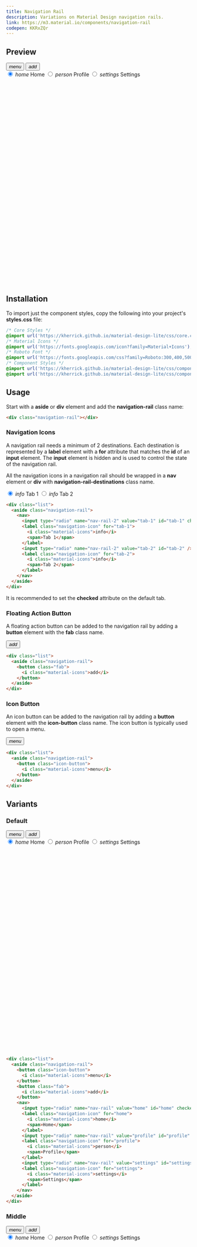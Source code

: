 ```yaml
---
title: Navigation Rail
description: Variations on Material Design navigation rails.
link: https://m3.material.io/components/navigation-rail
codepen: KKRxZQr
---
```


## Preview

<div class="preview">
  <aside class="navigation-rail" style="min-height: 600px">
    <button class="icon-button">
      <i class="material-icons">menu</i>
    </button>
    <button class="fab">
      <i class="material-icons">add</i>
    </button>
    <nav>
      <input type="radio" name="nav-rail" value="home" id="home" checked />
      <label class="navigation-icon" for="home">
        <i class="material-icons">home</i>
        <span>Home</span>
      </label>
      <input type="radio" name="nav-rail" value="profile" id="profile" />
      <label class="navigation-icon" for="profile">
        <i class="material-icons">person</i>
        <span>Profile</span>
      </label>
      <input type="radio" name="nav-rail" value="settings" id="settings" />
      <label class="navigation-icon" for="settings">
        <i class="material-icons">settings</i>
        <span>Settings</span>
      </label>
    </nav>
  </aside>
</div>

## Installation

To import just the component styles, copy the following into your project's **styles.css** file:

```css
/* Core Styles */
@import url('https://kherrick.github.io/material-design-lite/css/core.css');
/* Material Icons */
@import url('https://fonts.googleapis.com/icon?family=Material+Icons');
/* Roboto Font */
@import url('https://fonts.googleapis.com/css?family=Roboto:300,400,500,700&amp;display=swap');
/* Component Styles */
@import url('https://kherrick.github.io/material-design-lite/css/components/navigation-icon/style.css');
@import url('https://kherrick.github.io/material-design-lite/css/components/navigation-rail/style.css');
```

## Usage

Start with a **aside** or **div** element and add the **navigation-rail** class name:

```html
<div class="navigation-rail"></div>
```

### Navigation Icons

A navigation rail needs a minimum of 2 destinations. Each destination is represented by a **label** element with a **for** attribute that matches the **id** of an **input** element. The **input** element is hidden and is used to control the state of the navigation rail.

All the navigation icons in a navigation rail should be wrapped in a **nav** element or **div** with **navigation-rail-destinations** class name.

<div class="preview">
   <aside class="navigation-rail">
    <nav>
      <input type="radio" name="nav-rail-2" value="tab-1" id="tab-1" checked/>
      <label class="navigation-icon" for="tab-1">
        <i class="material-icons">info</i>
        <span>Tab 1</span>
      </label>
      <input type="radio" name="nav-rail-2" value="tab-2" id="tab-2" />
      <label class="navigation-icon" for="tab-2">
        <i class="material-icons">info</i>
        <span>Tab 2</span>
      </label>
    </nav>
  </aside>
</div>

```html
<div class="list">
  <aside class="navigation-rail">
    <nav>
      <input type="radio" name="nav-rail-2" value="tab-1" id="tab-1" checked/>
      <label class="navigation-icon" for="tab-1">
        <i class="material-icons">info</i>
        <span>Tab 1</span>
      </label>
      <input type="radio" name="nav-rail-2" value="tab-2" id="tab-2" />
      <label class="navigation-icon" for="tab-2">
        <i class="material-icons">info</i>
        <span>Tab 2</span>
      </label>
    </nav>
  </aside>
</div>
```

It is recommended to set the **checked** attribute on the default tab.


### Floating Action Button

A floating action button can be added to the navigation rail by adding a **button** element with the **fab** class name.

<div class="preview">
  <aside class="navigation-rail">
    <button class="fab">
      <i class="material-icons">add</i>
    </button>
  </aside>
</div>

```html
<div class="list">
  <aside class="navigation-rail">
    <button class="fab">
      <i class="material-icons">add</i>
    </button>
  </aside>
</div>
```

### Icon Button

An icon button can be added to the navigation rail by adding a **button** element with the **icon-button** class name. The icon button is typically used to open a menu.

<div class="preview">
  <aside class="navigation-rail">
    <button class="icon-button">
      <i class="material-icons">menu</i>
    </button>
  </aside>
</div>

```html
<div class="list">
  <aside class="navigation-rail">
    <button class="icon-button">
      <i class="material-icons">menu</i>
    </button>
  </aside>
</div>
```

## Variants

### Default

<div class="preview">
  <aside class="navigation-rail" style="min-height: 600px">
    <button class="icon-button">
      <i class="material-icons">menu</i>
    </button>
    <button class="fab">
      <i class="material-icons">add</i>
    </button>
    <nav>
      <input type="radio" name="nav-rail-3" value="home" id="home" checked />
      <label class="navigation-icon" for="home">
        <i class="material-icons">home</i>
        <span>Home</span>
      </label>
      <input type="radio" name="nav-rail-3" value="profile" id="profile" />
      <label class="navigation-icon" for="profile">
        <i class="material-icons">person</i>
        <span>Profile</span>
      </label>
      <input type="radio" name="nav-rail-3" value="settings" id="settings" />
      <label class="navigation-icon" for="settings">
        <i class="material-icons">settings</i>
        <span>Settings</span>
      </label>
    </nav>
  </aside>
</div>

```html
<div class="list">
  <aside class="navigation-rail">
    <button class="icon-button">
      <i class="material-icons">menu</i>
    </button>
    <button class="fab">
      <i class="material-icons">add</i>
    </button>
    <nav>
      <input type="radio" name="nav-rail" value="home" id="home" checked />
      <label class="navigation-icon" for="home">
        <i class="material-icons">home</i>
        <span>Home</span>
      </label>
      <input type="radio" name="nav-rail" value="profile" id="profile" />
      <label class="navigation-icon" for="profile">
        <i class="material-icons">person</i>
        <span>Profile</span>
      </label>
      <input type="radio" name="nav-rail" value="settings" id="settings" />
      <label class="navigation-icon" for="settings">
        <i class="material-icons">settings</i>
        <span>Settings</span>
      </label>
    </nav>
  </aside>
</div>
```

### Middle

<div class="preview">
  <aside class="navigation-rail middle" style="min-height: 600px">
    <button class="icon-button">
      <i class="material-icons">menu</i>
    </button>
    <button class="fab">
      <i class="material-icons">add</i>
    </button>
    <nav>
      <input type="radio" name="nav-rail-4" value="home" id="home" checked />
      <label class="navigation-icon" for="home">
        <i class="material-icons">home</i>
        <span>Home</span>
      </label>
      <input type="radio" name="nav-rail-4" value="profile" id="profile" />
      <label class="navigation-icon" for="profile">
        <i class="material-icons">person</i>
        <span>Profile</span>
      </label>
      <input type="radio" name="nav-rail-4" value="settings" id="settings" />
      <label class="navigation-icon" for="settings">
        <i class="material-icons">settings</i>
        <span>Settings</span>
      </label>
    </nav>
  </aside>
</div>

```html
<div class="list">
  <aside class="navigation-rail middle">
    <button class="icon-button">
      <i class="material-icons">menu</i>
    </button>
    <button class="fab">
      <i class="material-icons">add</i>
    </button>
    <nav>
      <input type="radio" name="nav-rail" value="home" id="home" checked />
      <label class="navigation-icon" for="home">
        <i class="material-icons">home</i>
        <span>Home</span>
      </label>
      <input type="radio" name="nav-rail" value="profile" id="profile" />
      <label class="navigation-icon" for="profile">
        <i class="material-icons">person</i>
        <span>Profile</span>
      </label>
      <input type="radio" name="nav-rail" value="settings" id="settings" />
      <label class="navigation-icon" for="settings">
        <i class="material-icons">settings</i>
        <span>Settings</span>
      </label>
    </nav>
  </aside>
</div>
```

### Bottom

<div class="preview">
  <aside class="navigation-rail bottom" style="min-height: 600px">
    <button class="icon-button">
      <i class="material-icons">menu</i>
    </button>
    <button class="fab">
      <i class="material-icons">add</i>
    </button>
    <nav>
      <input type="radio" name="nav-rail-5" value="home" id="home" checked />
      <label class="navigation-icon" for="home">
        <i class="material-icons">home</i>
        <span>Home</span>
      </label>
      <input type="radio" name="nav-rail-5" value="profile" id="profile" />
      <label class="navigation-icon" for="profile">
        <i class="material-icons">person</i>
        <span>Profile</span>
      </label>
      <input type="radio" name="nav-rail-5" value="settings" id="settings" />
      <label class="navigation-icon" for="settings">
        <i class="material-icons">settings</i>
        <span>Settings</span>
      </label>
    </nav>
  </aside>
</div>

```html
<div class="list">
  <aside class="navigation-rail bottom">
    <button class="icon-button">
      <i class="material-icons">menu</i>
    </button>
    <button class="fab">
      <i class="material-icons">add</i>
    </button>
    <nav>
      <input type="radio" name="nav-rail" value="home" id="home" checked />
      <label class="navigation-icon" for="home">
        <i class="material-icons">home</i>
        <span>Home</span>
      </label>
      <input type="radio" name="nav-rail" value="profile" id="profile" />
      <label class="navigation-icon" for="profile">
        <i class="material-icons">person</i>
        <span>Profile</span>
      </label>
      <input type="radio" name="nav-rail" value="settings" id="settings" />
      <label class="navigation-icon" for="settings">
        <i class="material-icons">settings</i>
        <span>Settings</span>
      </label>
    </nav>
  </aside>
</div>
```

## Design Tokens

| Token                                            | Description                     | Default                                                                                         |
|--------------------------------------------------|---------------------------------|-------------------------------------------------------------------------------------------------|
| `--md-sys-comp-navigation-rail-background-color` | The foreground color of the bar | <div class="tooltip token-box color-surface" data-tooltip="--md-sys-color-surface"></div>       |
| `--md-sys-comp-navigation-rail-color`            | The foreground color of the bar | <div class="tooltip token-box color-on-surface" data-tooltip="--md-sys-color-on-surface"></div> |
| `--md-comp-navigation-rail-container-width`      | The width of the container  | `80px`                                                                                          |
| `--md-comp-navigation-rail-container-height`      | The height of the container  | `100%`                                                                                          |

## Resources

- [MDN](https://developer.mozilla.org/en-US/docs/Web/HTML/Element/aside)
- [Material Design](https://m3.material.io/components/navigation-rail)

